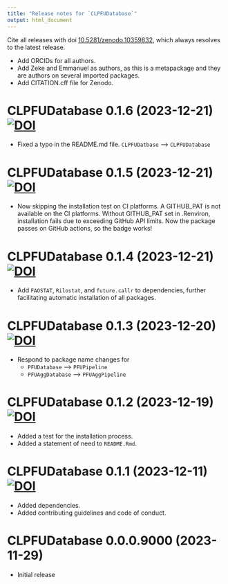 ```yaml
---
title: "Release notes for `CLPFUDatabase`"
output: html_document
---
```


Cite all releases with doi [10.5281/zenodo.10359832](https://doi.org/10.5281/zenodo.10359832), 
which always resolves to the latest release.


* Add ORCIDs for all authors.
* Add Zeke and Emmanuel as authors, as this is a metapackage
  and they are authors on several imported packages.
* Add CITATION.cff file for Zenodo.


# CLPFUDatabase 0.1.6 (2023-12-21) [![DOI](https://zenodo.org/badge/DOI/10.5281/zenodo.10419552.svg)](https://doi.org/10.5281/zenodo.10419552)

* Fixed a typo in the README.md file.
  `CLPFUDatbase` --> `CLPFUDatabase`


# CLPFUDatabase 0.1.5 (2023-12-21) [![DOI](https://zenodo.org/badge/DOI/10.5281/zenodo.10419057.svg)](https://doi.org/10.5281/zenodo.10419057)

* Now skipping the installation test on CI platforms.
  A GITHUB_PAT is not available on the CI platforms.
  Without GITHUB_PAT set in .Renviron,
  installation fails due to exceeding GitHub API limits.
  Now the package passes on GitHub actions, 
  so the badge works!


# CLPFUDatabase 0.1.4 (2023-12-21) [![DOI](https://zenodo.org/badge/DOI/10.5281/zenodo.10418947.svg)](https://doi.org/10.5281/zenodo.10418947)

* Add `FAOSTAT`, `Rilostat`, and `future.callr` to dependencies,
  further facilitating automatic installation of all packages.


# CLPFUDatabase 0.1.3 (2023-12-20) [![DOI](https://zenodo.org/badge/DOI/10.5281/zenodo.10416583.svg)](https://doi.org/10.5281/zenodo.10416583)

* Respond to package name changes for
    - `PFUDatabase` --> `PFUPipeline`
    - `PFUAggDatabase` --> `PFUAggPipeline`


# CLPFUDatabase 0.1.2 (2023-12-19) [![DOI](https://zenodo.org/badge/DOI/10.5281/zenodo.10407859.svg)](https://doi.org/10.5281/zenodo.10407859)

* Added a test for the installation process.
* Added a statement of need to `README.Rmd`.


# CLPFUDatabase 0.1.1 (2023-12-11) [![DOI](https://zenodo.org/badge/DOI/10.5281/zenodo.10359833.svg)](https://doi.org/10.5281/zenodo.10359833)

* Added dependencies.
* Added contributing guidelines and code of conduct.


# CLPFUDatabase 0.0.0.9000 (2023-11-29)

* Initial release
